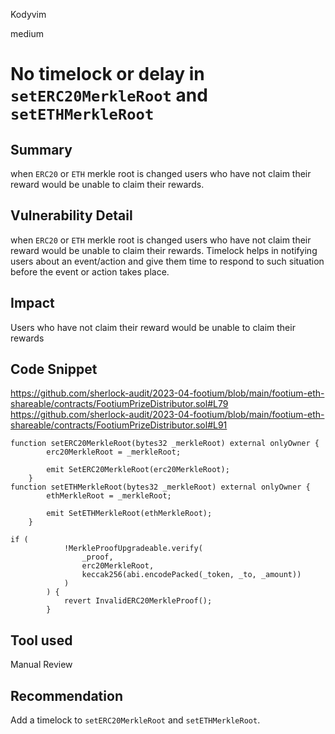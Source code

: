 Kodyvim

medium

# No timelock or delay in `setERC20MerkleRoot` and `setETHMerkleRoot`

## Summary
when `ERC20` or `ETH` merkle root is changed users who have not claim their reward would be unable to claim their rewards.
## Vulnerability Detail
when `ERC20` or `ETH` merkle root is changed users who have not claim their reward would be unable to claim their rewards.
Timelock helps in notifying users about an event/action and give them time to respond to such situation before the event or action takes place.
## Impact
Users who have not claim their reward would be unable to claim their rewards
## Code Snippet
https://github.com/sherlock-audit/2023-04-footium/blob/main/footium-eth-shareable/contracts/FootiumPrizeDistributor.sol#L79
https://github.com/sherlock-audit/2023-04-footium/blob/main/footium-eth-shareable/contracts/FootiumPrizeDistributor.sol#L91 
```solidity
function setERC20MerkleRoot(bytes32 _merkleRoot) external onlyOwner {
        erc20MerkleRoot = _merkleRoot;

        emit SetERC20MerkleRoot(erc20MerkleRoot);
    }
function setETHMerkleRoot(bytes32 _merkleRoot) external onlyOwner {
        ethMerkleRoot = _merkleRoot;

        emit SetETHMerkleRoot(ethMerkleRoot);
    }
```

```solidity
if (
            !MerkleProofUpgradeable.verify(
                _proof,
                erc20MerkleRoot,
                keccak256(abi.encodePacked(_token, _to, _amount))
            )
        ) {
            revert InvalidERC20MerkleProof();
        }
```
## Tool used
Manual Review

## Recommendation
Add a timelock to `setERC20MerkleRoot` and `setETHMerkleRoot`.